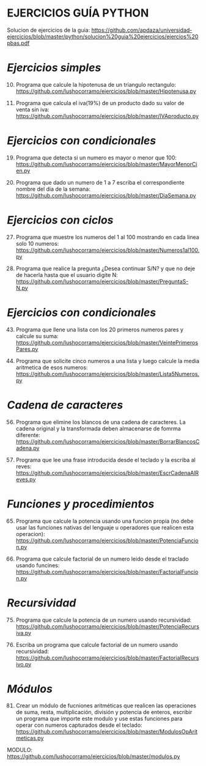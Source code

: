 # EJERCICIOS GUÍA PYTHON

Solucion de ejercicios de la guia: https://github.com/apdaza/universidad-ejercicios/blob/master/python/solucion%20guia%20ejercicios/ejercios%20pbas.pdf




# *Ejercicios simples*
 
10. Programa que calcule la hipotenusa de un triangulo rectangulo:
https://github.com/lushocorramo/ejercicios/blob/master/Hipotenusa.py

11. Programa que calcula el iva(19%) de un producto dado su valor de venta sin iva:
https://github.com/lushocorramo/ejercicios/blob/master/IVAproducto.py



# *Ejercicios con condicionales*

19. Programa que detecta si un numero es mayor o menor que 100:
https://github.com/lushocorramo/ejercicios/blob/master/MayorMenorCien.py

21. Programa que dado un numero de 1 a 7 escriba el correspondiente nombre del dia de la semana:
https://github.com/lushocorramo/ejercicios/blob/master/DiaSemana.py



# *Ejercicios con ciclos*

27. Programa que muestre los numeros del 1 al 100 mostrando en cada linea solo 10 numeros:
https://github.com/lushocorramo/ejercicios/blob/master/Numeros1al100.py

32. Programa que realice la pregunta ¿Desea continuar S/N? y que no deje de hacerla hasta que el usuario digite N:
https://github.com/lushocorramo/ejercicios/blob/master/PreguntaS-N.py



# *Ejercicios con condicionales*

43. Programa que llene una lista con los 20 primeros numeros pares y calcule su suma:
https://github.com/lushocorramo/ejercicios/blob/master/VeintePrimerosPares.py

44. Programa que solicite cinco numeros a una lista y luego calcule la media aritmetica de esos numeros:
https://github.com/lushocorramo/ejercicios/blob/master/Lista5Numeros.py


# *Cadena de caracteres*

56. Programa que elimine los blancos de una cadena de caracteres. La cadena original y la transformada deben almacenarse de fomrma diferente:
https://github.com/lushocorramo/ejercicios/blob/master/BorrarBlancosCadena.py

61. Programa que lee una frase introducida desde el teclado y la escriba al reves:
https://github.com/lushocorramo/ejercicios/blob/master/EscrCadenaAlReves.py


# *Funciones y procedimientos*

65. Programa que calcule la potencia usando una funcion propia (no debe usar las funciones nativas del lenguaje u operadores que realicen esta operacion):
https://github.com/lushocorramo/ejercicios/blob/master/PotenciaFuncion.py

66. Programa que calcule factorial de un numero leido desde el traclado usando funcines:
https://github.com/lushocorramo/ejercicios/blob/master/FactorialFuncion.py



# *Recursividad*

75. Programa que calcule la potencia de un numero usando recursividad:
https://github.com/lushocorramo/ejercicios/blob/master/PotenciaRecursiva.py

76. Escriba un programa que calcule factorial de un numero usando recursividad:
https://github.com/lushocorramo/ejercicios/blob/master/FactorialRecursivo.py


# *Módulos*

81. Crear un módulo de fucniones aritméticas que realicen las operaciones de suma, resta, multiplicación, división y potencia de enteros, escribir un programa que importe este modulo y use estas funciones para operar con numeros capturados desde el teclado:
https://github.com/lushocorramo/ejercicios/blob/master/ModulosOpAritmeticas.py


MODULO: https://github.com/lushocorramo/ejercicios/blob/master/modulos.py



